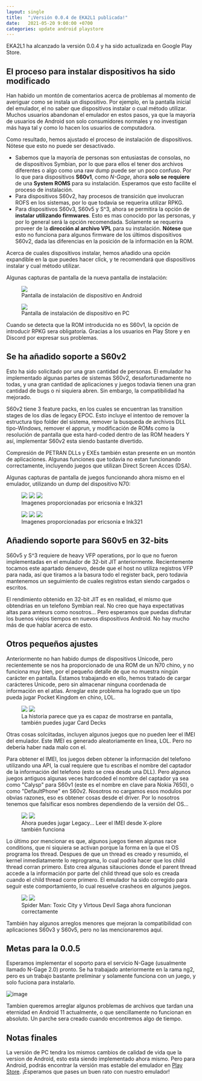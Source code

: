 ```yaml
---
layout: single
title:  "¡Versión 0.0.4 de EKA2L1 publicada!"
date:   2021-05-20 9:00:00 +0700
categories: update android playstore
---
```


EKA2L1 ha alcanzado la versión 0.0.4 y ha sido actualizada en Google Play Store. 

## El proceso para instalar dispositivos ha sido modificado

Han habido un montón de comentarios acerca de problemas al momento de averiguar como se instala un dispositivo. Por ejemplo, en la pantalla inicial del emulador, el no saber que dispositivos instalar o cual método utilizar. Muchos usuarios abandonan el emulador en estos pasos, ya que la mayoría de usuarios de Android son solo consumidores normales y no investigan más haya tal y como lo hacen los usuarios de computadora.

Como resultado, hemos ajustado el proceso de instalación de dispositivos. Nótese que esto no puede ser desactivado.
- Sabemos que la mayoría de personas son entusiastas de consolas, no de dispositivos Symbian, por lo que para ellos el tener dos archivos diferentes o algo como una raw dump puede ser un poco confuso. Por lo que para dispositivos **S60v1**, como *N-Gage*, ahora **solo se requiere** de una **System ROMS** para su instalación. Esperamos que esto facilite el proceso de instalación.
- Para dispositivos S60v2, hay procesos de transición que involucran ROFS en los sistemas, por lo que todavia se requerira utilizar RPKG.
- Para dispositivos S60v3, S60v5 y S^3, ahora se permitira la opción de **instalar utilizando firmwares**. Esto es mas conocido por las personas, y por lo general será la opción recomendada. Solamente se requerira proveer de la **dirección al archivo VPL** para su instalación. **Nótese** que esto no funciona para algunos firmware de los últimos dispositivos S60v2, dada las diferencias en la posición de la información en la ROM.

Acerca de cuales dispositivos instalar, hemos añadido una opción expandible en la que puedes hacer click, y te recomendará que dispositivos instalar y cual método utilizar.

Algunas capturas de pantalla de la nueva pantalla de instalación:

<figure class="">
	<img src="https://cdn.discordapp.com/attachments/786228834638626867/844785034178986004/Screenshot_20210520-105346_EKA2L1.jpg">
	<figcaption>Pantalla de instalación de dispositivo en Android</figcaption>
</figure>

<figure class="">
	<img src="https://user-images.githubusercontent.com/25717050/118917060-445be380-b95a-11eb-8a70-6c4c8bb71578.png">
	<figcaption>Pantalla de instalación de dispositivo en PC</figcaption>
</figure>

Cuando se detecta que la ROM introducida no es S60v1, la opción de introducir RPKG sera obligatoría. Gracias a los usuarios en Play Store y en Discord por expresar sus problemas.

## Se ha añadido soporte a S60v2

Esto ha sido solicitado por una gran cantidad de personas. El emulador ha implementado algunas partes de sistemas S60v2, desafortunadamente no todas, y una gran cantidad de aplicaciones y juegos todavia tienen una gran cantidad de bugs o ni siquiera abren. Sin embargo, la compatibilidad ha mejorado.

S60v2 tiene 3 feature packs, en los cuales se encuentran las transition stages de los días de legacy EPOC. Esto incluye el intentoo de remover la estructura tipo folder del sistema, remover la busqueda de archivos DLL tipo-Windows, remover el apprun, y modificación de ROMs como la resolución de pantalla que esta hard-coded dentro de las ROM headers Y así, implementar S60v2 esta siendo bastante divertido.

Compresión de PETRAN DLLs y EXEs también estan presente en un montón de aplicaciones. Algunas funciones que todavia no estan funcionando correctamente, incluyendo juegos que utilizan Direct Screen Acces (DSA).

Algunas capturas de pantalla de juegos funcionando ahora mismo en el emulador, utilizando un dump del dispositivo N70:

<figure class="third">
	<img src="https://cdn.discordapp.com/attachments/703563521379663883/840340705734033519/Screenshot_20210508-043257910.jpg">
	<img src="https://cdn.discordapp.com/attachments/703563521379663883/835925072249618452/88.png">
	<img src="https://cdn.discordapp.com/attachments/703563521379663883/835931179512496148/Screenshot_20210426-003110162.jpg">
	<figcaption>Imagenes proporcionadas por ericsonia e Ink321</figcaption>
</figure>

<figure class="third">
	<img src="https://media.discordapp.net/attachments/703563521379663883/835942982699974686/Screenshot_20210426-011828204.jpg?width=285&height=593">
	<img src="https://cdn.discordapp.com/attachments/703563521379663883/835918650602553424/7.png">
	<img src="https://cdn.discordapp.com/attachments/703563521379663883/835917090761342976/Screenshot_20210425-233538114.jpg">
	<figcaption>Imagenes proporcionadas por ericsonia e Ink321</figcaption>
</figure>

## Añadiendo soporte para S60v5 en 32-bits

S60v5 y S^3 requiere de heavy VFP operations, por lo que no fueron implementadas en el emulador de 32-bit JIT anteriormente. Recientemente tocamos este apartado denuevo, desde que el host no utiliza registros VFP para nada, así que tiramos a la basura todo el register back, pero todavia mantenemos un seguimiento de cuales registros estan siendo cargados o escritos.

El rendimiento obtenido en 32-bit JIT es en realidad, el mismo que obtendrias en un telefono Symbian real. No creo que haya expectativas altas para amteurs como nosotros... Pero esperamos que puedas disfrutar los buenos viejos tiempos en nuevos dispositivos Android. No hay mucho más de que hablar acerca de esto.


## Otros pequeños ajustes

Anteriormente no han habido dumps de dispositivos Unicode, pero recientemente se nos ha proporcionado de una ROM de un N70 chino, y no funciona muy bien, por el pequeño detalle de que no muestra ningún carácter en pantalla. Estamos trabajando en ello, hemos tratado de cargar carácteres Unicode, pero sin almacenar ninguna coordenada de información en el atlas. Arreglar este problema ha logrado que un tipo pueda jugar Pocket Kingdom en chino, LOL.

<figure class="half">
	<img src="https://cdn.discordapp.com/attachments/703563521379663883/841236525442400256/Screenshot_20210510_165245_com.github.eka2l1.jpg">
	<img src="https://cdn.discordapp.com/attachments/703563521379663883/841206165320237126/unknown.png">
	<figcaption>La historia parece que ya es capaz de mostrarse en pantalla, también puedes jugar Card Decks</figcaption>
</figure>

Otras cosas solciitadas, incluyen algunos juegos que no pueden leer el IMEI del emulador. Este IMEI es generado aleatoriamente en linea, LOL. Pero no debería haber nada malo con el.

Para obtener el IMEI, los juegos deben obtener la información del telefono utilizando una API, la cual requiere que tu escribas el nombre del captador de la información del telefono (esto se crea desde una DLL). Pero algunos juegos antiguos algunas veces hardcoded el nombre del captador ya sea como "Calysp" para S60v1 (este es el nombre en clave para Nokia 7650), o como "DefaultPhone" en S60v2. Nosotros no cargamos esos modulos por obvias razones, eso es obtener cosas desde el driver. Por lo nosotros tenemos que falsificar esos nombres dependiendo de la versión del OS...

<figure class="half">
	<img src="https://cdn.discordapp.com/attachments/703563521379663883/837025442631516170/111.png">
	<img src="https://cdn.discordapp.com/attachments/703563521379663883/837031936668467210/78.png">
	<figcaption>Ahora puedes jugar Legacy... Leer el IMEI desde X-plore también funciona</figcaption>
</figure>

Lo último por mencionar es que, algunos juegos tienen algunas race conditions, que ni siquiera se activan porque la forma en la que el OS programa los thread. Despues de que un thread es creado y resumido, el kernel inmediatamente lo reprograma, lo cual podría hacer que los child thread corran primero. Esto crea algunas sitauciones donde el parent thread accede a la información por parte del child thread que solo es creada cuando el child thread corre primero. El emulador ha sido corregido para seguir este comportamiento, lo cual resuelve crasheos en algunos juegos.

<figure class="half">
	<img src="https://cdn.discordapp.com/attachments/703563521379663883/840313459240992808/Screenshot_20210508-023938077.jpg">
	<img src="https://cdn.discordapp.com/attachments/703563521379663883/840298370576810045/78.png">
	<figcaption> Spider Man: Toxic City y Virtous Devil Saga ahora funcionan correctamente</figcaption>
</figure>
  
También hay algunos arreglos menores que mejoran la compatibilidad con aplicaciones S60v3 y S60v5, pero no las mencionaremos aquí.

## Metas para la 0.0.5
  
Esperamos implementar el soporto para el servicio N-Gage (usualmente llamado N-Gage 2.0) pronto. Se ha trabajado anteriormente en la rama ng2, pero es un trabajo bastante preliminar y solamente funciona con un juego, y solo fuciona para instalarlo.


![image](https://user-images.githubusercontent.com/25717050/118920571-de268f00-b960-11eb-8f52-87cb082dc09c.png)
  
Tambien queremos arreglar algunos problemas de archivos que tardan una eternidad en Android 11 actualmente, o que sencillamente no funcionan en absoluto. Un parche sera creado cuando encontremos algo de tiempo.

## Notas finales

La versión de PC tendra los mismos cambios de calidad de vida que la version de Android, esto esta siendo implementado ahora mismo. Pero para Android, podrás encontrar la versión mas estable del emulador en [Play Store](https://play.google.com/store/apps/details?id=com.github.eka2l1). ¡Esperamos que pases un buen rato con nuestro emulador!
